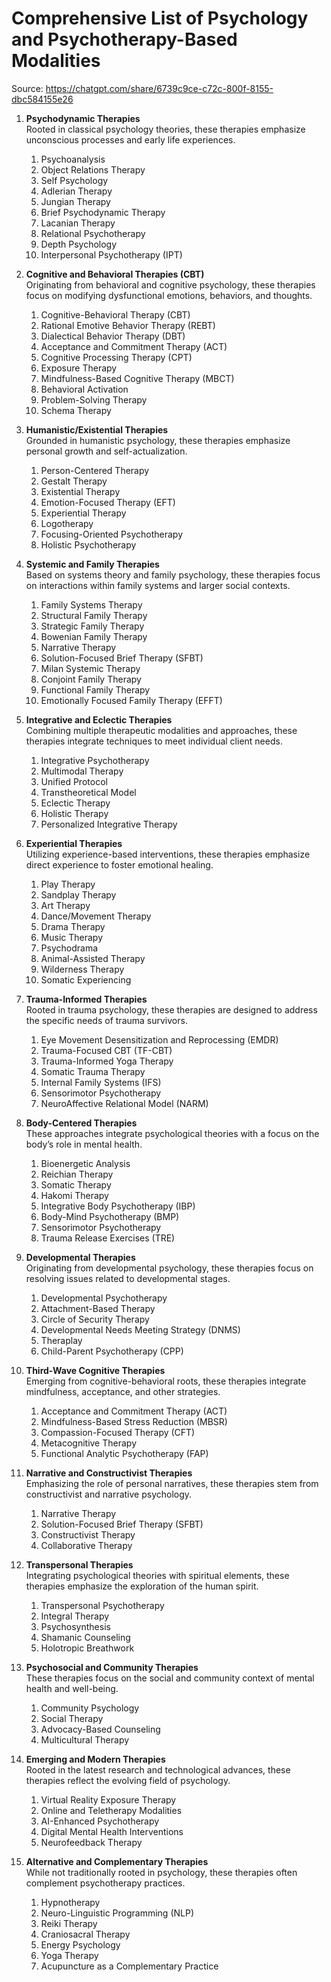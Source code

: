 
# Comprehensive List of Psychology and Psychotherapy-Based Modalities

Source: https://chatgpt.com/share/6739c9ce-c72c-800f-8155-dbc584155e26

1. **Psychodynamic Therapies**  
   Rooted in classical psychology theories, these therapies emphasize unconscious processes and early life experiences.
   1. Psychoanalysis
   2. Object Relations Therapy
   3. Self Psychology
   4. Adlerian Therapy
   5. Jungian Therapy
   6. Brief Psychodynamic Therapy
   7. Lacanian Therapy
   8. Relational Psychotherapy
   9. Depth Psychology
   10. Interpersonal Psychotherapy (IPT)

2. **Cognitive and Behavioral Therapies (CBT)**  
   Originating from behavioral and cognitive psychology, these therapies focus on modifying dysfunctional emotions, behaviors, and thoughts.
   1. Cognitive-Behavioral Therapy (CBT)
   2. Rational Emotive Behavior Therapy (REBT)
   3. Dialectical Behavior Therapy (DBT)
   4. Acceptance and Commitment Therapy (ACT)
   5. Cognitive Processing Therapy (CPT)
   6. Exposure Therapy
   7. Mindfulness-Based Cognitive Therapy (MBCT)
   8. Behavioral Activation
   9. Problem-Solving Therapy
   10. Schema Therapy

3. **Humanistic/Existential Therapies**  
   Grounded in humanistic psychology, these therapies emphasize personal growth and self-actualization.
   1. Person-Centered Therapy
   2. Gestalt Therapy
   3. Existential Therapy
   4. Emotion-Focused Therapy (EFT)
   5. Experiential Therapy
   6. Logotherapy
   7. Focusing-Oriented Psychotherapy
   8. Holistic Psychotherapy

4. **Systemic and Family Therapies**  
   Based on systems theory and family psychology, these therapies focus on interactions within family systems and larger social contexts.
   1. Family Systems Therapy
   2. Structural Family Therapy
   3. Strategic Family Therapy
   4. Bowenian Family Therapy
   5. Narrative Therapy
   6. Solution-Focused Brief Therapy (SFBT)
   7. Milan Systemic Therapy
   8. Conjoint Family Therapy
   9. Functional Family Therapy
   10. Emotionally Focused Family Therapy (EFFT)

5. **Integrative and Eclectic Therapies**  
   Combining multiple therapeutic modalities and approaches, these therapies integrate techniques to meet individual client needs.
   1. Integrative Psychotherapy
   2. Multimodal Therapy
   3. Unified Protocol
   4. Transtheoretical Model
   5. Eclectic Therapy
   6. Holistic Therapy
   7. Personalized Integrative Therapy

6. **Experiential Therapies**  
   Utilizing experience-based interventions, these therapies emphasize direct experience to foster emotional healing.
   1. Play Therapy
   2. Sandplay Therapy
   3. Art Therapy
   4. Dance/Movement Therapy
   5. Drama Therapy
   6. Music Therapy
   7. Psychodrama
   8. Animal-Assisted Therapy
   9. Wilderness Therapy
   10. Somatic Experiencing

7. **Trauma-Informed Therapies**  
   Rooted in trauma psychology, these therapies are designed to address the specific needs of trauma survivors.
   1. Eye Movement Desensitization and Reprocessing (EMDR)
   2. Trauma-Focused CBT (TF-CBT)
   3. Trauma-Informed Yoga Therapy
   4. Somatic Trauma Therapy
   5. Internal Family Systems (IFS)
   6. Sensorimotor Psychotherapy
   7. NeuroAffective Relational Model (NARM)

8. **Body-Centered Therapies**  
   These approaches integrate psychological theories with a focus on the body’s role in mental health.
   1. Bioenergetic Analysis
   2. Reichian Therapy
   3. Somatic Therapy
   4. Hakomi Therapy
   5. Integrative Body Psychotherapy (IBP)
   6. Body-Mind Psychotherapy (BMP)
   7. Sensorimotor Psychotherapy
   8. Trauma Release Exercises (TRE)

9. **Developmental Therapies**  
   Originating from developmental psychology, these therapies focus on resolving issues related to developmental stages.
   1. Developmental Psychotherapy
   2. Attachment-Based Therapy
   3. Circle of Security Therapy
   4. Developmental Needs Meeting Strategy (DNMS)
   5. Theraplay
   6. Child-Parent Psychotherapy (CPP)

10. **Third-Wave Cognitive Therapies**  
    Emerging from cognitive-behavioral roots, these therapies integrate mindfulness, acceptance, and other strategies.
    1. Acceptance and Commitment Therapy (ACT)
    2. Mindfulness-Based Stress Reduction (MBSR)
    3. Compassion-Focused Therapy (CFT)
    4. Metacognitive Therapy
    5. Functional Analytic Psychotherapy (FAP)

11. **Narrative and Constructivist Therapies**  
    Emphasizing the role of personal narratives, these therapies stem from constructivist and narrative psychology.
    1. Narrative Therapy
    2. Solution-Focused Brief Therapy (SFBT)
    3. Constructivist Therapy
    4. Collaborative Therapy

12. **Transpersonal Therapies**  
    Integrating psychological theories with spiritual elements, these therapies emphasize the exploration of the human spirit.
    1. Transpersonal Psychotherapy
    2. Integral Therapy
    3. Psychosynthesis
    4. Shamanic Counseling
    5. Holotropic Breathwork

13. **Psychosocial and Community Therapies**  
    These therapies focus on the social and community context of mental health and well-being.
    1. Community Psychology
    2. Social Therapy
    3. Advocacy-Based Counseling
    4. Multicultural Therapy

14. **Emerging and Modern Therapies**  
    Rooted in the latest research and technological advances, these therapies reflect the evolving field of psychology.
    1. Virtual Reality Exposure Therapy
    2. Online and Teletherapy Modalities
    3. AI-Enhanced Psychotherapy
    4. Digital Mental Health Interventions
    5. Neurofeedback Therapy

15. **Alternative and Complementary Therapies**  
    While not traditionally rooted in psychology, these therapies often complement psychotherapy practices.
    1. Hypnotherapy
    2. Neuro-Linguistic Programming (NLP)
    3. Reiki Therapy
    4. Craniosacral Therapy
    5. Energy Psychology
    6. Yoga Therapy
    7. Acupuncture as a Complementary Practice
